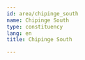 ```yaml
---
id: area/chipinge_south
name: Chipinge South
type: constituency
lang: en
title: Chipinge South

---
```

